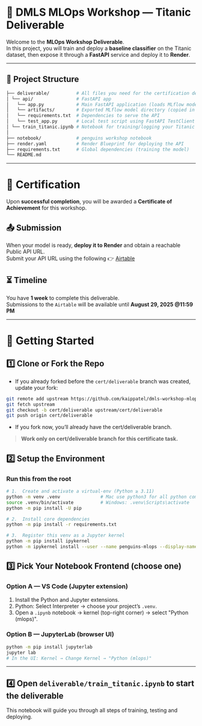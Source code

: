 # **🚢 DMLS MLOps Workshop — Titanic Deliverable**

Welcome to the **MLOps Workshop Deliverable**.  
In this project, you will train and deploy a **baseline classifier** on the Titanic dataset, then expose it through a **FastAPI** service and deploy it to **Render**.

---

## **📂 Project Structure**

```bash
├── deliverable/          # All files you need for the certification deliverable
│ └── api/                # FastAPI app
│   └── app.py            # Main FastAPI application (loads MLflow model artifacts)
│   └── artifacts/        # Exported MLflow model directory (copied in step 6 of train_titanic.ipynb)
│   └── requirements.txt  # Dependencies to serve the API
│   └── test_app.py       # Local test script using FastAPI TestClient
│ └── train_titanic.ipynb # Notebook for training/logging your Titanic model
│
├── notebook/             # penguins workshop notebook
├── render.yaml           # Render Blueprint for deploying the API
├── requirements.txt      # Global dependencies (training the model)
└── README.md
```

---

# **🏅 Certification**

Upon **successful completion**, you will be awarded a **Certificate of Achievement** for this workshop.

## **📤 Submission**

When your model is ready, **deploy it to Render** and obtain a reachable Public API URL. \
Submit your API URL using the following 👉 [Airtable](https://airtable.com/appbzvXorTGCwSsy9/pagYPfSy0uxXrdsUL/form)

## **⏳ Timeline**

You have **1 week** to complete this deliverable. \
Submissions to the `Airtable` will be available until **August 29, 2025 @11:59 PM**

---

# **🚀 Getting Started**

## **1️⃣ Clone or Fork the Repo**

- If you already forked before the `cert/deliverable` branch was created, update your fork:

```bash
git remote add upstream https://github.com/kaippatel/dmls-workshop-mlops.git
git fetch upstream
git checkout -b cert/deliverable upstream/cert/deliverable
git push origin cert/deliverable
```

- If you fork now, you’ll already have the cert/deliverable branch.

> **Work only on cert/deliverable branch for this certificate task.**

## **2️⃣ Setup the Environment**

### **Run this from the root**

```bash
# 1.  Create and activate a virtual-env (Python ≥ 3.11)
python -m venv .venv               # Mac use python3 for all python commands
source .venv/bin/activate          # Windows: .venv\Scripts\activate
python -m pip install -U pip

# 2.  Install core dependencies
python -m pip install -r requirements.txt

# 3.  Register this venv as a Jupyter kernel
python -m pip install ipykernel
python -m ipykernel install --user --name penguins-mlops --display-name "Python (mlops)"
```

## **3️⃣ Pick Your Notebook Frontend (choose one)**

### **Option A — VS Code (Jupyter extension)**

1. Install the Python and Jupyter extensions.
2. Python: Select Interpreter → choose your project’s `.venv`.
3. Open a `.ipynb` notebook → kernel (top-right corner) → select "Python (mlops)".

### **Option B — JupyterLab (browser UI)**

```bash
python -m pip install jupyterlab
jupyter lab
# In the UI: Kernel → Change Kernel → "Python (mlops)"
```

---

## **4️⃣ Open `deliverable/train_titanic.ipynb` to start the deliverable**

This notebook will guide you through all steps of training, testing and deploying.
